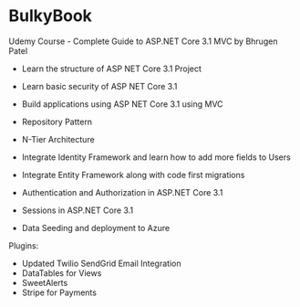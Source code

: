 # BulkyBook


Udemy Course - Complete Guide to ASP.NET Core 3.1 MVC by Bhrugen Patel

- Learn the structure of ASP NET Core 3.1 Project

- Learn basic security of ASP NET Core 3.1

- Build applications using ASP NET Core 3.1 using MVC

- Repository Pattern

- N-Tier Architecture

- Integrate Identity Framework and learn how to add more fields to Users

- Integrate Entity Framework along with code first migrations

- Authentication and Authorization in ASP.NET Core 3.1

- Sessions in ASP.NET Core 3.1

- Data Seeding and deployment to Azure

Plugins:
- Updated Twilio SendGrid Email Integration
- DataTables for Views
- SweetAlerts
- Stripe for Payments
